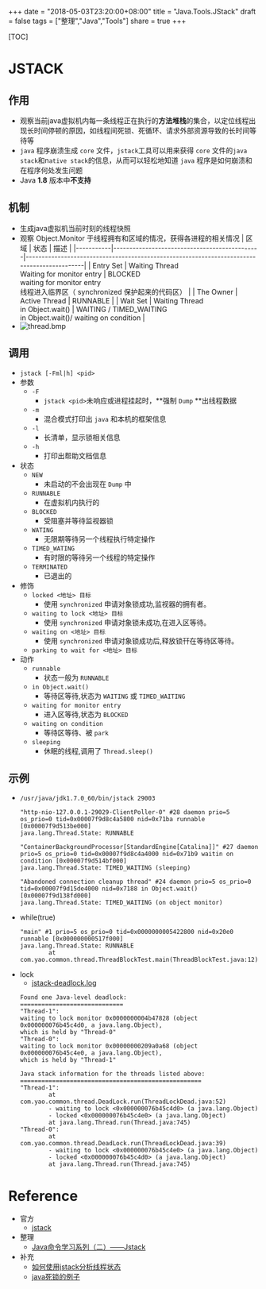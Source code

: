 +++
date = "2018-05-03T23:20:00+08:00"
title = "Java.Tools.JStack"
draft = false
tags = ["整理","Java","Tools"]
share = true
+++

[TOC]

# JSTACK
## 作用
- 观察当前java虚拟机内每一条线程正在执行的**方法堆栈**的集合，以定位线程出现长时间停顿的原因，如线程间死锁、死循环、请求外部资源导致的长时间等待等
- `java` 程序崩溃生成 `core` 文件，`jstack`工具可以用来获得 `core` 文件的`java stack`和n`ative stack`的信息，从而可以轻松地知道 `java` 程序是如何崩溃和在程序何处发生问题
- Java **1.8** 版本中**不支持**

## 机制
- 生成java虚拟机当前时刻的线程快照
- 观察 Object.Monitor 于线程拥有和区域的情况，获得各进程的相关情况
    |    区域   |                     状态                     |                                            描述                                            |
    |-----------|----------------------------------------------|--------------------------------------------------------------------------------------------|
    | Entry Set | Waiting Thread<br/>Waiting for monitor entry | BLOCKED<br/>waiting for monitor entry<br/>线程进入临界区（ synchronized 保护起来的代码区） |
    | The Owner | Active Thread                                | RUNNABLE                                                                                   |
    | Wait Set  | Waiting Thread<br/>in Object.wait()          | WAITING / TIMED_WAITING <br/> in Object.wait()/ waiting on condition                       |
- ![thread.bmp](http://otzm88f21.bkt.clouddn.com/e320bd53-2e3e-4387-ba72-18711061a224.bmp)

## 调用
- `jstack [-Fml|h] <pid>`
- 参数
    - `-F`
        - `jstack <pid>`未响应或进程挂起时，**强制 `Dump` **出线程数据
    - `-m`
        - 混合模式打印出 `java` 和本机的框架信息
    - `-l`
        - 长清单，显示锁相关信息
    - `-h`
        - 打印出帮助文档信息
- 状态
    - `NEW`
        - 未启动的不会出现在 `Dump` 中
    - `RUNNABLE`
        - 在虚拟机内执行的
    - `BLOCKED`
        - 受阻塞并等待监视器锁
    - `WATING`
        - 无限期等待另一个线程执行特定操作
    - `TIMED_WATING`
        - 有时限的等待另一个线程的特定操作
    - `TERMINATED`
        - 已退出的
- 修饰
    - `locked <地址> 目标`
        - 使用 `synchronized` 申请对象锁成功,监视器的拥有者。
    - `waiting to lock <地址> 目标`
        - 使用 `synchronized` 申请对象锁未成功,在进入区等待。
    - `waiting on <地址> 目标`
        - 使用 `synchronized` 申请对象锁成功后,释放锁幵在等待区等待。
    - `parking to wait for <地址> 目标`
- 动作
    - `runnable`
        - 状态一般为 `RUNNABLE`
    - `in Object.wait()`
        - 等待区等待,状态为 `WAITING` 或 `TIMED_WAITING`
    - `waiting for monitor entry`
        - 进入区等待,状态为 `BLOCKED`
    - `waiting on condition`
        - 等待区等待、被 `park`
    - `sleeping`
        - 休眠的线程,调用了 `Thread.sleep()`

## 示例
- `/usr/java/jdk1.7.0_60/bin/jstack 29003`
    ```
    "http-nio-127.0.0.1-29029-ClientPoller-0" #28 daemon prio=5 os_prio=0 tid=0x00007f9d8c4a5800 nid=0x71ba runnable [0x00007f9d513be000]
    java.lang.Thread.State: RUNNABLE

    "ContainerBackgroundProcessor[StandardEngine[Catalina]]" #27 daemon prio=5 os_prio=0 tid=0x00007f9d8c4a4000 nid=0x71b9 waitin on condition [0x00007f9d514bf000]
    java.lang.Thread.State: TIMED_WAITING (sleeping)

    "Abandoned connection cleanup thread" #24 daemon prio=5 os_prio=0 tid=0x00007f9d15de4000 nid=0x7188 in Object.wait() [0x00007f9d138fd000]
    java.lang.Thread.State: TIMED_WAITING (on object monitor)
    ```
- while(true)
    ```
    "main" #1 prio=5 os_prio=0 tid=0x0000000005422800 nid=0x20e0 runnable [0x000000000517f000]
    java.lang.Thread.State: RUNNABLE
            at com.yao.common.thread.ThreadBlockTest.main(ThreadBlockTest.java:12)    
    ```
- lock
    - [jstack-deadlock.log](http://otzm88f21.bkt.clouddn.com/f01c473b-eabd-4337-a0e0-3d8d3d571494.log)
    ```
    Found one Java-level deadlock:
    =============================
    "Thread-1":
    waiting to lock monitor 0x0000000004b47828 (object 0x000000076b45c4d0, a java.lang.Object),
    which is held by "Thread-0"
    "Thread-0":
    waiting to lock monitor 0x00000000209a0a68 (object 0x000000076b45c4e0, a java.lang.Object),
    which is held by "Thread-1"

    Java stack information for the threads listed above:
    ===================================================
    "Thread-1":
            at com.yao.common.thread.DeadLock.run(ThreadLockDead.java:52)
            - waiting to lock <0x000000076b45c4d0> (a java.lang.Object)
            - locked <0x000000076b45c4e0> (a java.lang.Object)
            at java.lang.Thread.run(Thread.java:745)
    "Thread-0":
            at com.yao.common.thread.DeadLock.run(ThreadLockDead.java:39)
            - waiting to lock <0x000000076b45c4e0> (a java.lang.Object)
            - locked <0x000000076b45c4d0> (a java.lang.Object)
            at java.lang.Thread.run(Thread.java:745)    
    ```



# Reference
- 官方
	- [jstack](https://docs.oracle.com/javase/8/docs/technotes/tools/unix/jstack.html)    
- 整理
	- [Java命令学习系列（二）——Jstack](http://www.hollischuang.com/archives/110)
- 补充
    - [如何使用jstack分析线程状态](http://www.importnew.com/23601.html)
    - [java死锁的例子](https://blog.csdn.net/neu_yousei/article/details/23827631)